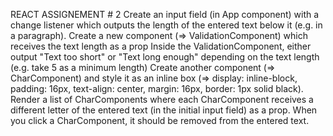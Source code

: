 REACT ASSIGNEMENT # 2
    Create an input field (in App component) with a change listener which outputs the length of the entered text below it (e.g. in a paragraph).
    Create a new component (=> ValidationComponent) which receives the text length as a prop
    Inside the ValidationComponent, either output "Text too short" or "Text long enough" depending on the text length (e.g. take 5 as a minimum length)
    Create another component (=> CharComponent) and style it as an inline box (=> display: inline-block, padding: 16px, text-align: center, margin: 16px, border: 1px solid black).
    Render a list of CharComponents where each CharComponent receives a different letter of the entered text (in the initial input field) as a prop.
    When you click a CharComponent, it should be removed from the entered text.
